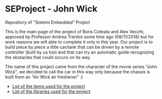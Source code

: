 # SEProject - John Wick
Repository of "Sistemi Embedded" Project

This is the main page of the project of Boris Coteata and Alex Vecchi, approved by Professor Andrea Trentini some time ago (08/11/2018) but for work reasons we will able to complete it only in this year.
Our project is to build piece by piece a little car/tank that can be driven by a remote controller (built by us too) and that can try an automatic guide recognizing the obstacles that could occurs on its way. 

The name of this project came from the character of the movie series "John Wick", we decided to call the car in this way only because the chassis is built from an "Air Wick air freshener" :)


* [List of the items used for the project](https://github.com/alexvecchi/SEProject/blob/master/Items_List.md)
* [List of the libraries used for the project](https://github.com/alexvecchi/SEProject/blob/master/Libraries.md)


